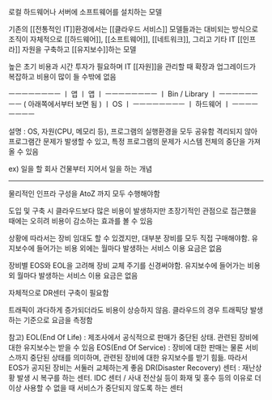 로컬 하드웨어나 서버에 소프트웨어를 설치하는 모델

기존의 [[전통적인 IT]]환경에서는 [[클라우드 서비스]] 모델들과는 대비되는 방식으로
조직이 자체적으로 [[하드웨어]], [[소프트웨어]], [[네트워크]], 그리고 기타 IT [[인프라]] 자원을 구축하고 [[유지보수]]하는 모델

높은 초기 비용과 시간 투자가 필요하며 IT [[자원]]을 관리할 때 확장과 업그레이드가 복잡하고 비용이 많이 들 수밖에 없음

 ㅡㅡㅡㅡㅡㅡㅡㅡ
ㅣ   앱   ㅣ  앱    ㅣ
 ㅡㅡㅡㅡㅡㅡㅡㅡ
ㅣ Bin / Library ㅣ
 ㅡㅡㅡㅡㅡㅡㅡㅡ          ( 아래쪽에서부터 보면 됨 )
ㅣ        OS        ㅣ
 ㅡㅡㅡㅡㅡㅡㅡㅡ
ㅣ    하드웨어     ㅣ
 ㅡㅡㅡㅡㅡㅡㅡㅡ

설명 : OS, 자원(CPU, 메모리 등), 프로그램의 실행환경을 모두 공유함
격리되지 않아 프로그램간 문제가 발생할 수 있고, 특정 프로그램의 문제가 시스템 전체의 중단을 가져올 수 있음

ex) 일을 할 회사 건물부터 지어서 일을 하는 개념

---

물리적인 인프라 구성을 AtoZ 까지 모두 수행해야함

도입 및 구축 시 클라우드보다 많은 비용이 발생하지만 초장기적인 관점으로 접근했을 때에는 오히려 비용이 감소하는 효과를 볼 수 있음

상황에 따라서는 장비 임대도 할 수 있겠지만, 대부분 장비를 모두 직접 구매해야함. 유지보수에 들어가는 비용 외에는 월마다 발생하는 서비스 이용 요금은 없음

장비별 EOS와 EOL을 고려해 장비 교체 주기를 신경써야함. 유지보수에 들어가는 비용 외 월마다 발생하는 서비스 이용 요금은 없음

자체적으로 DR센터 구축이 필요함

트래픽이 과다하게 증가되더라도 비용이 상승하지 않음. 클라우드의 경우 트래픽당 발생하는 기준으로 요금을 측정함


참고)
EOL(End Of Life) : 제조사에서 공식적으로 판매가 중단된 상태. 관련된 장비에 대한 유지보수는 받을 수 있음
EOS(End Of Service) : 장비에 대한 판매는 물론 서비스까지 중단된 상태를 의미하며, 관련된 장비에 대한 유지보수를 받기 힘듦. 따라서 EOS가 공지된 장비는 서둘러 교체하는게 좋음
DR(Disaster Recovery) 센터 : 재난상황 발생 시 복구를 하는 센터. IDC 센터 / 사내 전산실 등이 화재 및 홍수 등의 이유로 더이상 사용할 수 없을 때 서비스가 중단되지 않도록 하는 센터